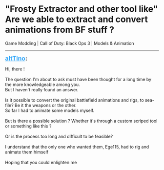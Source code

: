 # "Frosty Extractor and other tool like" Are we able to extract and convert animations from BF stuff ?
Game Modding | Call of Duty: Black Ops 3 | Models & Animation

---
<p class="archive-user"><strong style="font-size: 1.4em;"><span style="text-decoration: underline;text-decoration-color: #34a7f9;"><span style="color:#34a7f9;">altTino</span></span>:</strong></p>

<p class="archive-post">Hi, there !<br /><br />The question I&#39;m about to ask must have been thought for a long time by the more knowledgeable among you.<br />But I haven&#39;t really found an answer.<br /><br />Is it possible to convert the original battlefield animations and rigs, to sea-file? Be it the weapons or the other.<br />So far I had to animate some models myself.<br /><br />But is there a possible solution ? Whether it&#39;s through a custom scriped tool or something like this ?<br /><br />Or is the process too long and difficult to be feasible?<br /><br />I understand that the only one who wanted them, Ege115, had to rig and animate them himself<br /><br />Hoping that you could enlighten me</p>
